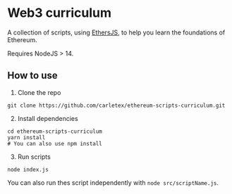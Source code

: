 # Web3 curriculum

A collection of scripts, using [EthersJS](https://docs.ethers.io/), to help you learn the foundations of Ethereum.

Requires NodeJS > 14.

## How to use

1. Clone the repo

```
git clone https://github.com/carletex/ethereum-scripts-curriculum.git
```

2. Install dependencies

```
cd ethereum-scripts-curriculum 
yarn install
# You can also use npm install
```

3. Run scripts

```
node index.js
```

You can also run thes script independently with `node src/scriptName.js`.

